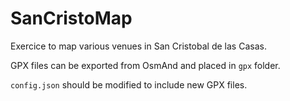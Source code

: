 # SanCristoMap

Exercice to map various venues in San Cristobal de las Casas.

GPX files can be exported from OsmAnd and placed in `gpx` folder.

`config.json` should be modified to include new GPX files.
